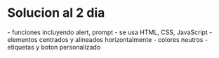 <h1>Solucion al 2 dia</h1>
  - funciones incluyendo alert, prompt
  - se usa HTML, CSS, JavaScript
  - elementos centrados y alineados horizontalmente
  - colores neutros
  - etiquetas y boton personalizado
